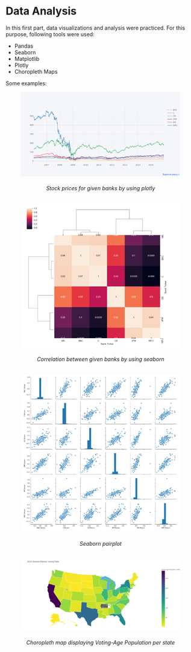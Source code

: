 <link rel="stylesheet" type="text/css" href="data.css" />

<h1> Data Analysis </h1>

In this first part, data visualizations and analysis were practiced. For this purpose, following tools were used:

<ul> 
<li> Pandas </li>
<li> Seaborn </li>
<li> Matplotlib </li>
<li> Plotly </li>
<li> Choropleth Maps </li>
</ul>

Some examples:

<figure>
<img src="Captures/Plotly_capture.png" >
  <h6 style="text-align:center;"><em> Stock prices for given banks by using plotly  </em></h6>
</figure>

<figure>
<img src="Captures/seaborn.png" >
  <h6 style="text-align:center;"> <em>Correlation between given banks by using seaborn</em>  </h6>
</figure>


<figure>
<img src="Captures/pairplot.png" >
  <h6 style="text-align:center;"> <em>Seaborn pairplot </em> </h6>
</figure>

<figure>
<img src="Captures/choropleth.png" >
  <h6 style="text-align:center;"> <em>Choropleth map displaying Voting-Age Population per state </em> </h6>
</figure>
